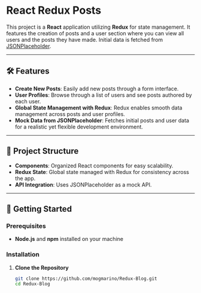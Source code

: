 # React Redux Posts 

This project is a **React** application utilizing **Redux** for state management. It features the creation of posts and a user section where you can view all users and the posts they have made. Initial data is fetched from [JSONPlaceholder](https://jsonplaceholder.typicode.com/).

---

## 🛠️ Features

- **Create New Posts**: Easily add new posts through a form interface.
- **User Profiles**: Browse through a list of users and see posts authored by each user.
- **Global State Management with Redux**: Redux enables smooth data management across posts and user profiles.
- **Mock Data from JSONPlaceholder**: Fetches initial posts and user data for a realistic yet flexible development environment.

---

## 📂 Project Structure

- **Components**: Organized React components for easy scalability.
- **Redux State**: Global state managed with Redux for consistency across the app.
- **API Integration**: Uses JSONPlaceholder as a mock API.

---

## 🚀 Getting Started

### Prerequisites

- **Node.js** and **npm** installed on your machine

### Installation

1. **Clone the Repository**
   ```bash
   git clone https://github.com/mogmarino/Redux-Blog.git
   cd Redux-Blog
